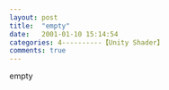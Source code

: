 ```yaml
---
layout: post
title:  "empty"
date:   2001-01-10 15:14:54
categories: 4----------【Unity Shader】
comments: true
---
```

empty

